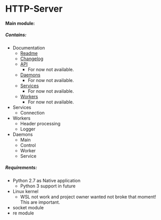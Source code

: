 
# HTTP-Server

#### Main module:

##### Contains:
* Documentation
  * [Readme](Readme.md#)
  * [Changelog](Changelog.md)
  * [API](API)
    * For now not available.
  * [Daemons](Daemons)
    * For now not available.
  * [Services](Services)
    * For now not available.
  * [Workers](Workers)
    * For now not available.
* Services
  * Connection
* Workers
  * Header processing  
  * Logger
* Daemons
  * Main
  * Control
  * Worker
  * Service

##### Requirements:
* Python 2.7 as Native application
  * Python 3 support in future
* Linux kernel
  * WSL not work and project owner wanted not broke that moment! This are important.
* socket module
* re module
